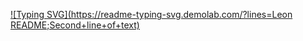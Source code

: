 [![Typing SVG](https://readme-typing-svg.demolab.com/?lines=Leon README;Second+line+of+text)](https://git.io/typing-svg)
